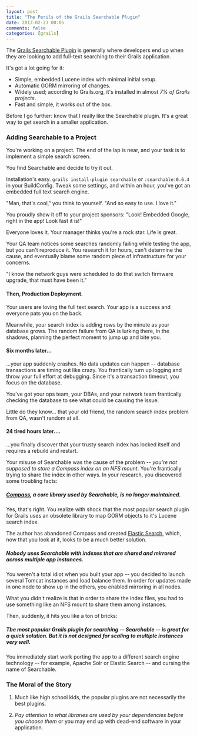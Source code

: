 ```yaml
---
layout: post
title: "The Perils of the Grails Searchable Plugin"
date: 2013-02-23 00:05
comments: false
categories: [grails]
---
```


The [Grails Searchable Plugin](http://grails.org/plugin/searchable) is generally where developers end up when they are looking to add full-text searching to their Grails application.

It's got a lot going for it:

* Simple, embedded Lucene index with minimal initial setup.
* Automatic GORM mirroring of changes.
* Widely used; according to Grails.org, it's installed in almost _7% of Grails projects_.
* Fast and simple, it works out of the box.

Before I go further: know that I really like the Searchable plugin.  It's a great way to get search in a smaller application.
<!--more-->

### Adding Searchable to a Project
You're working on a project.  The end of the lap is near, and your task is to implement a simple search screen.  

You find Searchable and decide to try it out.

Installation's easy. `grails install-plugin searchable` or `:searchable:0.6.4` in your BuildConfig.  Tweak some settings, and within an hour, you've got an embedded full text search engine.  

"Man, that's cool," you think to yourself.  "And so easy to use. I love it."

You proudly show it off to your project sponsors: "Look! Embedded Google, right in the app!  Look fast it is!"

Everyone loves it. Your manager thinks you're a rock star.  Life is great.

Your QA team notices some searches randomly failing while testing the app, but you can't reproduce it.  You research it for hours, can't determine the cause, and eventually blame some random piece of infrastructure for your concerns.

"I know the network guys were scheduled to do that switch firmware upgrade, that must have been it."

#### Then, Production Deployment.

Your users are loving the full text search. Your app is a success and everyone pats you on the back.

Meanwhile, your search index is adding rows by the minute as your database grows.  The random failure from QA is lurking there, in the shadows, planning the perfect moment to jump up and bite you.

#### Six months later... 

...your app suddenly crashes.  No data updates can happen -- database transactions are timing out like crazy.  You frantically turn up logging and throw your full effort at debugging.  Since it's a transaction timeout, you focus on the database.

You've got your ops team, your DBAs, and your network team frantically checking the database to see what could be causing the issue.

Little do they know... that your old friend, the random search index problem from QA, wasn't random at all.

#### 24 tired hours later....

...you finally discover that your trusty search index has locked itself and requires a rebuild and restart.  

Your misuse of Searchable was the cause of the problem -- _you're not supposed to store a Compass index on an NFS mount_. You're frantically trying to share the index in other ways.  In your research, you discovered some troubling facts:

##### _[Compass](http://www.compass-project.org), a core library used by Searchable, is no longer maintained._

Yes, that's right.  You realize with shock that the most popular search plugin for Grails uses an obsolete library to map GORM objects to it's Lucene search index.

The author has abandoned Compass and created [Elastic Search](http://www.elasticsearch.org), which, now that you look at it, looks to be a much better solution.
  
##### _Nobody uses Searchable with indexes that are shared and mirrored across multiple app instances._

You weren't a total idiot when you built your app -- you decided to launch several Tomcat instances and load balance them.  In order for updates made in one node to show up in the others, you enabled mirroring in all nodes.

What you didn't realize is that in order to share the index files, you had to use something like an NFS mount to share them among instances.

Then, suddenly, it hits you like a ton of bricks:

##### _Tbe most popular Grails plugin for searching -- Searchable -- is great for a quick solution.  But it is not designed for scaling to multiple instances very well._

You immediately start work porting the app to a different search engine technology -- for example, Apache Solr or Elastic Search -- and cursing the name of Searchable.

### The Moral of the Story

 1. Much like high school kids, the popular plugins are not necessarily the best plugins. 

 2. _Pay attention to what libraries are used by your dependencies before you choose them_ or you may end up with dead-end software in your application.

 
